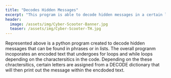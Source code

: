 ```yaml
---
title: "Decodes Hidden Messages"
excerpt: "This program is able to decode hidden messages in a certain list or phrases! "
header:
  image: /assets/img/Cyber-Scooter-Banner.jpg
  teaser: /assets/img/Cyber-Scooter-TH.jpg
---
```


Represented above is a python program created to decode hidden messages that can be found in phrases or in lists. The overall progranm incoporates an encoded text that undergoes for loops and while loops depending on the charactersitics in the code. Depending on the these chractersitics, certain letters are assigned from a DECODE dictionary that will then print out the message within the encdoded text.


